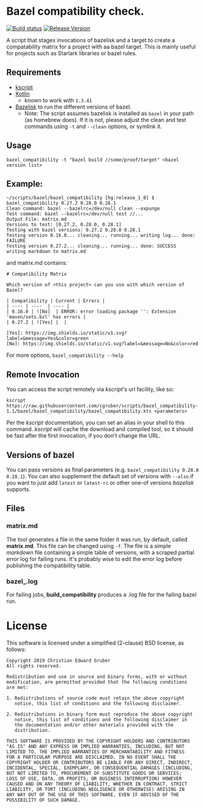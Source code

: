 # Bazel compatibility check.

[![Build status](https://badge.buildkite.com/391db500d347b6f1b1f5739d462e7e9f0375e4de151fa51ea0.svg)](https://buildkite.com/christian-gruber-open-source-stuffs/scripts)
[![Release Version](https://img.shields.io/badge/release-1.1-blue?style=flat)](https://github.com/cgruber/scripts/releases/tag/bazel_compatibility-1.1)


A script that stages invocations of bazelisk and a target to create
a compatability matrix for a project with aa bazel target. This is
mainly useful for projects such as Starlark libraries or bazel rules.

## Requirements
  * [kscript](https://github.com/holgerbrandl/kscript)
  * [Kotlin](https://github.com/JetBrains/kotlin)
    - known to work with `1.3.41`
  * [Bazelisk](https://github.com/bazelbuild/bazelisk) to run the
    different versions of bazel.
    - Note: The script assumes bazelisk is installed as `bazel` in your
      path (as homebrew does).  If it is not, please adjust the clean
      and test commands using `-t` and `--clean` options, or symlink
      it.

## Usage
```
bazel_compatibility -t "bazel build //some/proof/target" <bazel version list>
```

## Example:
```
~/scripts/bazel/bazel_compatibility [hg:release_1_0] $ bazel_compatibility 0.27.2 0.28.0 0.28.1
Clean command: bazel --bazelrc=/dev/null clean --expunge
Test command: bazel --bazelrc=/dev/null test //...
Output File: matrix.md
Versions to test: [0.27.2, 0.28.0, 0.28.1]
Testing with bazel versions: 0.27.2 0.28.0 0.28.1
Testing version 0.16.0... cleaning... running... writing log... done: FAILURE
Testing version 0.27.2... cleaning... running... done: SUCCESS
writing markdown to matrix.md
```

and matrix.md contains:
```
# Compatibility Matrix

Which version of <this project> can you use with which version of Bazel?

| Compatibility | Current | Errors |
| ---- | ----  | ---- |
| 0.16.0 | ![No]  | ERROR: error loading package '': Extension 'maven/sets.bzl' has errors |
| 0.27.2 | ![Yes] |  |

[Yes]: https://img.shields.io/static/v1.svg?label=&message=Yes&color=green
[No]: https://img.shields.io/static/v1.svg?label=&message=No&color=red
```

For more options, `bazel_compatibility --help`

## Remote Invocation

You can access the script remotely via *kscript*'s url facility, like so:
```
kscript https://raw.githubusercontent.com/cgruber/scripts/bazel_compatibility-1.1/bazel/bazel_compatibility/bazel_compatibility.kts <parameters>
```

Per the *kscript* documentation, you can set an alias in your shell to
this command. *kscript* will cache the download and compiled tool, so
it should be fast after the first invocation, if you don't change the
URL.

## Versions of bazel

You can pass versions as final parameters (e.g. `bazel_compatibility
0.28.0 0.28.1`).  You can also supplement the default set of versions
with `--also` if you want to just add `latest` or `latest-rc` or other
one-of versions *bazelisk* supports. 

## Files

### matrix.md

The tool generates a file in the same folder it was run, by default,
called **matrix.md**.  This file can be changed using `-f`.  The file
is a simple *markdown* file containing a simple table of versions,
with a scraped partial error log for failing runs. It's probably wise
to edit the error log before publishing the compatibility table.

### bazel_<version>.log

For failing jobs, **build_compatibility** produces a .log file for the
failing bazel run.

# License

This software is licensed under a simplified (2-clause) BSD license,
as follows:

```
Copyright 2019 Christian Edward Gruber
All rights reserved.

Redistribution and use in source and binary forms, with or without
modification, are permitted provided that the following conditions
are met:

1. Redistributions of source code must retain the above copyright
   notice, this list of conditions and the following disclaimer.

2. Redistributions in binary form must reproduce the above copyright
   notice, this list of conditions and the following disclaimer in
   the documentation and/or other materials provided with the
   distribution.

THIS SOFTWARE IS PROVIDED BY THE COPYRIGHT HOLDERS AND CONTRIBUTORS
"AS IS" AND ANY EXPRESS OR IMPLIED WARRANTIES, INCLUDING, BUT NOT
LIMITED TO, THE IMPLIED WARRANTIES OF MERCHANTABILITY AND FITNESS
FOR A PARTICULAR PURPOSE ARE DISCLAIMED. IN NO EVENT SHALL THE
COPYRIGHT HOLDER OR CONTRIBUTORS BE LIABLE FOR ANY DIRECT, INDIRECT,
INCIDENTAL, SPECIAL, EXEMPLARY, OR CONSEQUENTIAL DAMAGES (INCLUDING,
BUT NOT LIMITED TO, PROCUREMENT OF SUBSTITUTE GOODS OR SERVICES;
LOSS OF USE, DATA, OR PROFITS; OR BUSINESS INTERRUPTION) HOWEVER
CAUSED AND ON ANY THEORY OF LIABILITY, WHETHER IN CONTRACT, STRICT
LIABILITY, OR TORT (INCLUDING NEGLIGENCE OR OTHERWISE) ARISING IN
ANY WAY OUT OF THE USE OF THIS SOFTWARE, EVEN IF ADVISED OF THE
POSSIBILITY OF SUCH DAMAGE.
```

